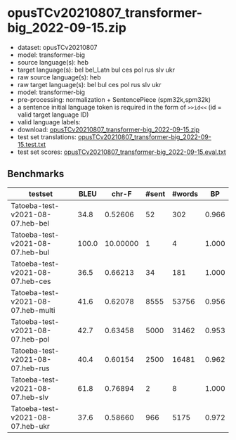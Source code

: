 # opusTCv20210807_transformer-big_2022-09-15.zip

* dataset: opusTCv20210807
* model: transformer-big
* source language(s): heb
* target language(s): bel bel_Latn bul ces pol rus slv ukr
* raw source language(s): heb
* raw target language(s): bel bul ces pol rus slv ukr
* model: transformer-big
* pre-processing: normalization + SentencePiece (spm32k,spm32k)
* a sentence initial language token is required in the form of `>>id<<` (id = valid target language ID)
* valid language labels: 
* download: [opusTCv20210807_transformer-big_2022-09-15.zip](https://object.pouta.csc.fi/Tatoeba-MT-models/heb-sla/opusTCv20210807_transformer-big_2022-09-15.zip)
* test set translations: [opusTCv20210807_transformer-big_2022-09-15.test.txt](https://object.pouta.csc.fi/Tatoeba-MT-models/heb-sla/opusTCv20210807_transformer-big_2022-09-15.test.txt)
* test set scores: [opusTCv20210807_transformer-big_2022-09-15.eval.txt](https://object.pouta.csc.fi/Tatoeba-MT-models/heb-sla/opusTCv20210807_transformer-big_2022-09-15.eval.txt)

## Benchmarks

| testset | BLEU  | chr-F | #sent | #words | BP |
|---------|-------|-------|-------|--------|----|
| Tatoeba-test-v2021-08-07.heb-bel 	| 34.8 	| 0.52606 	| 52 	| 302 	| 0.966 |
| Tatoeba-test-v2021-08-07.heb-bul 	| 100.0 	| 10.00000 	| 1 	| 4 	| 1.000 |
| Tatoeba-test-v2021-08-07.heb-ces 	| 36.5 	| 0.66213 	| 34 	| 181 	| 1.000 |
| Tatoeba-test-v2021-08-07.heb-multi 	| 41.6 	| 0.62078 	| 8555 	| 53756 	| 0.956 |
| Tatoeba-test-v2021-08-07.heb-pol 	| 42.7 	| 0.63458 	| 5000 	| 31462 	| 0.953 |
| Tatoeba-test-v2021-08-07.heb-rus 	| 40.4 	| 0.60154 	| 2500 	| 16481 	| 0.962 |
| Tatoeba-test-v2021-08-07.heb-slv 	| 61.8 	| 0.76894 	| 2 	| 8 	| 1.000 |
| Tatoeba-test-v2021-08-07.heb-ukr 	| 37.6 	| 0.58660 	| 966 	| 5175 	| 0.972 |

